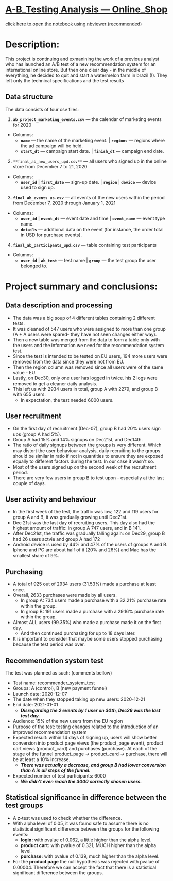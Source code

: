 # [A-B_Testing Analysis — Online_Shop](https://nbviewer.org/github/cheziman/Data_Analysis_projects/blob/main/AB_Testing_analysis/CheziM_P100_AB_Testing.ipynb)
[click here to open the notebook using nbviewer (recommended)](https://nbviewer.org/github/cheziman/Data_Analysis_projects/blob/main/AB_Testing_analysis/CheziM_P100_AB_Testing.ipynb)
# Description:

This project is continuing and exmanining the work of a previous analyst who has launched an A/B test of a new recommendation system for an international online store. But then one clear day - in the middle of everything, he decided to quit and start a watermelon farm in brazil (!). 
They left only the technical specifications and the test results

## Data structure
The data consists of four csv files:
1. **`ab_project_marketing_events.csv`** — the calendar of marketing events for 2020
- Columns:
  - **`name`** — the name of the marketing event. | **`regions`** — regions where the ad campaign will be held.
  - **`start_dt`** — campaign start date. | **`finish_dt`** — campaign end date.

2. `**final_ab_new_users_upd.csv**` — all users who signed up in the online store from December 7 to 21, 2020
- Columns:
  - **`user_id`** | **`first_date`** — sign-up date. | **`region`** | **`device`** — device used to sign up.

3. **`final_ab_events_us.csv`** — all events of the new users within the period from December 7, 2020 through January 1, 2021
- Columns:
  - **`user_id`** | **`event_dt`** — event date and time | **`event_name`** — event type name.
  - **`details`** — additional data on the event (for instance, the order total in USD for purchase events).

4. **`final_ab_participants_upd.csv`** — table containing test participants
- Columns:
  - **`user_id`** | **`ab_test`** — test name | **`group`** — the test group the user belonged to.

# Project summary and conclusions:

## **Data description and processing**
- The data was a big soup of 4 different tables containing 2 different tests.
- It was cleaned of 547 users who were assigned to more than one group (A + A users were spared- they have not seen changes either way).
- Then a new table was merged from the data to form a table only with the users and the information we need for the recommendation system test.
- Since the test is intended to be tested on EU users, 194 more users were removed from the data since they were not from EU.
- Then the region column was removed since all users were of the same value - EU.
- Lastly, on Dec30, only one user has logged in twice. his 2 logs were removed to get a cleaner daily analysis.
- This left us with 2934 users in total, group A with 2279, and group B with 655 users.
    - In expectation, the test needed 6000 users.

## **User recruitment**
- On the first day of recruitment (Dec-07), group B had 20% users sign ups (group A had 5%).
- Group A had 15% and 14% signups on Dec21st, and Dec14th.
- The ratio of daily signups between the groups is very different. Which may distort the user behaviour analysis, daily recruiting to the groups should be similar in ratio if not in quantities to ensure they are exposed equally to different factors during the test. In our case it wasn't so.
- Most of the users signed up on the second week of the recruitment period.
- There are very few users in group B to test upon - especially at the last couple of days.

## **User activity and behaviour**
- In the first week of the test, the traffic was low, 122 and 119 users for group A and B, it was gradually growing until Dec21st.
- Dec 21st was the last day of recruiting users. This day also had the highest amount of traffic: in group A 747 users, and in B 141.
- After Dec21st, the traffic was gradually falling again: on Dec29, group B had 26 users actvie and group A had 172
- Android device is used by 44% and 47% of the users of groups A and B. Iphone and PC are about half of it (20% and 26%) and Mac has the smallest share of 9%.

## **Purchasing**
- A total of 925 out of 2934 users (31.53%) made a purchase at least once.
- Overall, 2633 purchases were made by all users. 
    - In group A: 734 users made a purchase with a 32.21% purchase rate within the group.
    - In group B: 191 users made a purchase with a 29.16% purchase rate within the group.
- Almost ALL users (99.35%) who made a purchase made it on the first day.
    - And then continued purchasing for up to 18 days later.
- It is important to consider that maybe some users stopped purchasing because the test period was over.

## **Recommendation system test**
The test was planned as such: (comments bellow)
- Test name: recommender_system_test
- Groups: А (control), B (new payment funnel)
- Launch date: 2020-12-07
- The date when they stopped taking up new users: 2020-12-21
- End date: 2021-01-01
    - ***Disregarding the 2 events by 1 user on 30th, Dec29 was the last test day.***
- Audience: 15% of the new users from the EU region
- Purpose of the test: testing changes related to the introduction of an improved recommendation system
- Expected result: within 14 days of signing up, users will show better conversion into product page views (the product_page event), product cart views (product_card) and purchases (purchase). At each of the stage of the funnel product_page → product_card → purchase, there will be at least a 10% increase.
    - ***There was actually a decrease, and group B had lower conversion than A in all steps of the funnel.***
- Expected number of test participants: 6000
    - ***We didn't even reach the 3000 correctly chosen users.***

## **Statistical significance in difference between the test groups**
- A z-test was used to check whether the difference.
- With alpha level of 0.05, it was found safe to assume there is no statistical significant difference between the groups for the following events:
    - **login:** with pvalue of 0.062, a little higher than the alpha level.
    - **product cart:** with pvalue of 0.321, MUCH higher than the alpha level.
    - **purchase:** with pvalue of 0.139, much higher than the alpha level.
- For the **product page** the null hypothesis was rejected with pvalue of 0.00004. Therefore we can accept the fact that there is a statistical significant difference between the groups.
